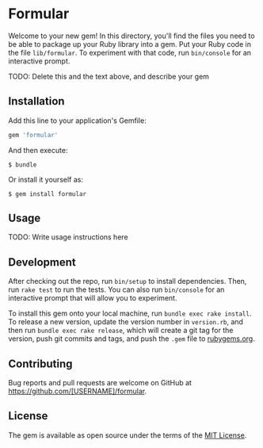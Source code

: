 # Formular

Welcome to your new gem! In this directory, you'll find the files you need to be able to package up your Ruby library into a gem. Put your Ruby code in the file `lib/formular`. To experiment with that code, run `bin/console` for an interactive prompt.

TODO: Delete this and the text above, and describe your gem

## Installation

Add this line to your application's Gemfile:

```ruby
gem 'formular'
```

And then execute:

    $ bundle

Or install it yourself as:

    $ gem install formular

## Usage

TODO: Write usage instructions here

## Development

After checking out the repo, run `bin/setup` to install dependencies. Then, run `rake test` to run the tests. You can also run `bin/console` for an interactive prompt that will allow you to experiment.

To install this gem onto your local machine, run `bundle exec rake install`. To release a new version, update the version number in `version.rb`, and then run `bundle exec rake release`, which will create a git tag for the version, push git commits and tags, and push the `.gem` file to [rubygems.org](https://rubygems.org).

## Contributing

Bug reports and pull requests are welcome on GitHub at https://github.com/[USERNAME]/formular.


## License

The gem is available as open source under the terms of the [MIT License](http://opensource.org/licenses/MIT).

